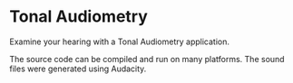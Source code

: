 Tonal Audiometry
================

Examine your hearing with a Tonal Audiometry application.

The source code can be compiled and run on many platforms. The sound files were generated using Audacity.
